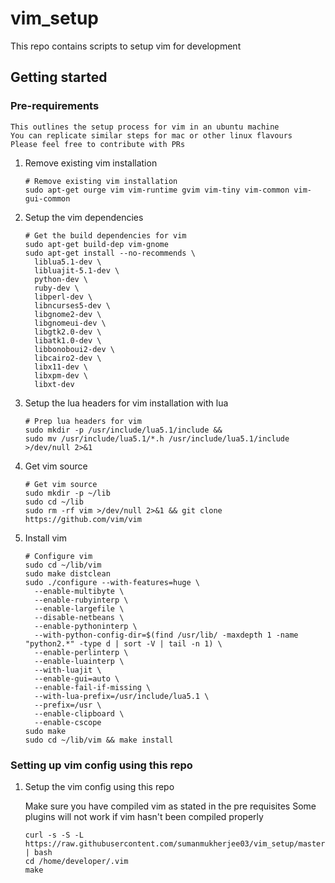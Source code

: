# vim_setup

This repo contains scripts to setup vim for development

## Getting started

### Pre-requirements
    This outlines the setup process for vim in an ubuntu machine
    You can replicate similar steps for mac or other linux flavours
    Please feel free to contribute with PRs

1. Remove existing vim installation
    ```shell
    # Remove existing vim installation
    sudo apt-get ourge vim vim-runtime gvim vim-tiny vim-common vim-gui-common
    ```

2. Setup the vim dependencies
    ```shell
    # Get the build dependencies for vim
    sudo apt-get build-dep vim-gnome
    sudo apt-get install --no-recommends \
      liblua5.1-dev \
      libluajit-5.1-dev \
      python-dev \
      ruby-dev \
      libperl-dev \
      libncurses5-dev \
      libgnome2-dev \
      libgnomeui-dev \
      libgtk2.0-dev \
      libatk1.0-dev \
      libbonoboui2-dev \
      libcairo2-dev \
      libx11-dev \
      libxpm-dev \
      libxt-dev
    ```

3. Setup the lua headers for vim installation with lua
    ```shell
    # Prep lua headers for vim
    sudo mkdir -p /usr/include/lua5.1/include &&
    sudo mv /usr/include/lua5.1/*.h /usr/include/lua5.1/include >/dev/null 2>&1
    ```

4. Get vim source
    ```shell
    # Get vim source
    sudo mkdir -p ~/lib
    sudo cd ~/lib
    sudo rm -rf vim >/dev/null 2>&1 && git clone https://github.com/vim/vim
    ```

5. Install vim
    ```shell
    # Configure vim
    sudo cd ~/lib/vim
    sudo make distclean
    sudo ./configure --with-features=huge \
      --enable-multibyte \
      --enable-rubyinterp \
      --enable-largefile \
      --disable-netbeans \
      --enable-pythoninterp \
      --with-python-config-dir=$(find /usr/lib/ -maxdepth 1 -name "python2.*" -type d | sort -V | tail -n 1) \
      --enable-perlinterp \
      --enable-luainterp \
      --with-luajit \
      --enable-gui=auto \
      --enable-fail-if-missing \
      --with-lua-prefix=/usr/include/lua5.1 \
      --prefix=/usr \
      --enable-clipboard \
      --enable-cscope
    sudo make
    sudo cd ~/lib/vim && make install
    ```

### Setting up vim config using this repo

1. Setup the vim config using this repo

    Make sure you have compiled vim as stated in the pre requisites
    Some plugins will not work if vim hasn't been compiled properly

    ```shell
    curl -s -S -L https://raw.githubusercontent.com/sumanmukherjee03/vim_setup/master/bootstrap.sh | bash
    cd /home/developer/.vim
    make
    ```
